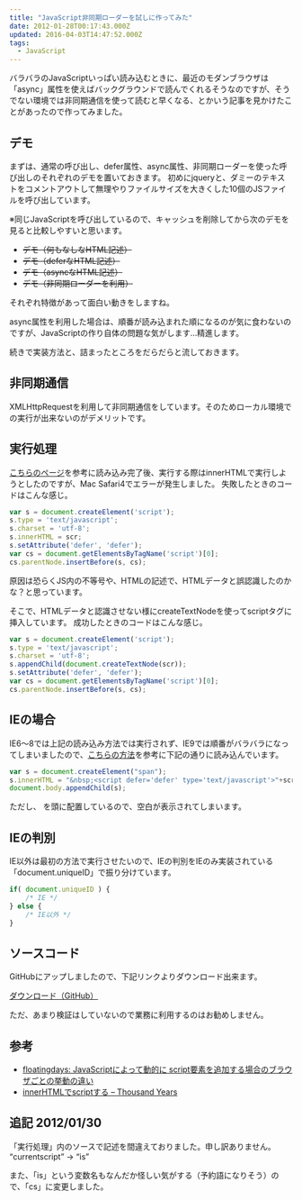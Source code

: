 ```yaml
---
title: "JavaScript非同期ローダーを試しに作ってみた"
date: 2012-01-28T00:17:43.000Z
updated: 2016-04-03T14:47:52.000Z
tags:
  - JavaScript
---
```


バラバラのJavaScriptいっぱい読み込むときに、最近のモダンブラウザは「async」属性を使えばバックグラウンドで読んでくれるそうなのですが、そうでない環境では非同期通信を使って読むと早くなる、とかいう記事を見かけたことがあったので作ってみました。


## デモ

まずは、通常の呼び出し、defer属性、async属性、非同期ローダーを使った呼び出しのそれぞれのデモを置いておきます。
 初めにjqueryと、ダミーのテキストをコメントアウトして無理やりファイルサイズを大きくした10個のJSファイルを呼び出しています。

※同じJavaScriptを呼び出しているので、キャッシュを削除してから次のデモを見ると比較しやすいと思います。

- ~~デモ（何もなしなHTML記述）~~
- ~~デモ（deferなHTML記述）~~
- ~~デモ（asyncなHTML記述）~~
- ~~デモ（非同期ローダーを利用）~~

それぞれ特徴があって面白い動きをしますね。

async属性を利用した場合は、順番が読み込まれた順になるのが気に食わないのですが、JavaScriptの作り自体の問題な気がします…精進します。

続きで実装方法と、詰まったところをだらだらと流しておきます。


## 非同期通信

XMLHttpRequestを利用して非同期通信をしています。そのためローカル環境での実行が出来ないのがデメリットです。


## 実行処理

[こちらのページ](http://fdays.blogspot.com/2010/05/javascript-script.html)を参考に読み込み完了後、実行する際はinnerHTMLで実行しようとしたのですが、Mac Safari4でエラーが発生しました。
 失敗したときのコードはこんな感じ。

```javascript
var s = document.createElement('script');
s.type = 'text/javascript';
s.charset = 'utf-8';
s.innerHTML = scr;
s.setAttribute('defer', 'defer');
var cs = document.getElementsByTagName('script')[0];
cs.parentNode.insertBefore(s, cs);
```

原因は恐らくJS内の不等号や、HTMLの記述で、HTMLデータと誤認識したのかな？と思っています。

そこで、HTMLデータと認識させない様にcreateTextNodeを使ってscriptタグに挿入しています。
 成功したときのコードはこんな感じ。

```javascript
var s = document.createElement('script');
s.type = 'text/javascript';
s.charset = 'utf-8';
s.appendChild(document.createTextNode(scr));
s.setAttribute('defer', 'defer');
var cs = document.getElementsByTagName('script')[0];
cs.parentNode.insertBefore(s, cs);
```


## IEの場合

IE6～8では上記の読み込み方法では実行されず、IE9では順番がバラバラになってしまいましたので、[こちらの方法](http://d.hatena.ne.jp/shogo4405/20061207/1165479339)を参考に下記の通りに読み込んでいます。

```javascript
var s = document.createElement("span");
s.innerHTML = "&nbsp;<script defer='defer' type='text/javascript'>"+scr+"</script>";
document.body.appendChild(s);
```

ただし、 を頭に配置しているので、空白が表示されてしまいます。


## IEの判別

IE以外は最初の方法で実行させたいので、IEの判別をIEのみ実装されている「document.uniqueID」で振り分けています。

```javascript
if( document.uniqueID ) {
	/* IE */
} else {
	/* IE以外 */
}
```


## ソースコード

GitHubにアップしましたので、下記リンクよりダウンロード出来ます。

[ダウンロード（GitHub）](https://github.com/sushat4692/parallel-loader.js)

ただ、あまり検証はしていないので業務に利用するのはお勧めしません。


## 参考

- [floatingdays: JavaScriptによって動的に script要素を追加する場合のブラウザごとの挙動の違い](http://fdays.blogspot.com/2010/05/javascript-script.html)
- [innerHTMLでscriptする – Thousand Years](http://d.hatena.ne.jp/shogo4405/20061207/1165479339)


## 追記 2012/01/30

「実行処理」内のソースで記述を間違えておりました。申し訳ありません。
 “currentscript” -> “is”

また、「is」という変数名もなんだか怪しい気がする（予約語になりそう）ので、「cs」に変更しました。
